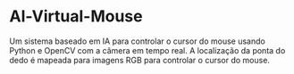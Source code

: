 # Al-Virtual-Mouse
Um sistema baseado em IA para controlar o cursor do mouse usando Python e OpenCV com a câmera em tempo real. A localização da ponta do dedo é mapeada para imagens RGB para controlar o cursor do mouse.
